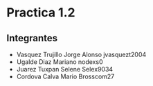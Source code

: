 # Practica 1.2

## Integrantes

- Vasquez Trujillo Jorge Alonso jvasquezt2004
- Ugalde Diaz Mariano nodexs0
- Juarez Tuxpan Selene Selex9034
- Cordova Calva Mario Brosscom27